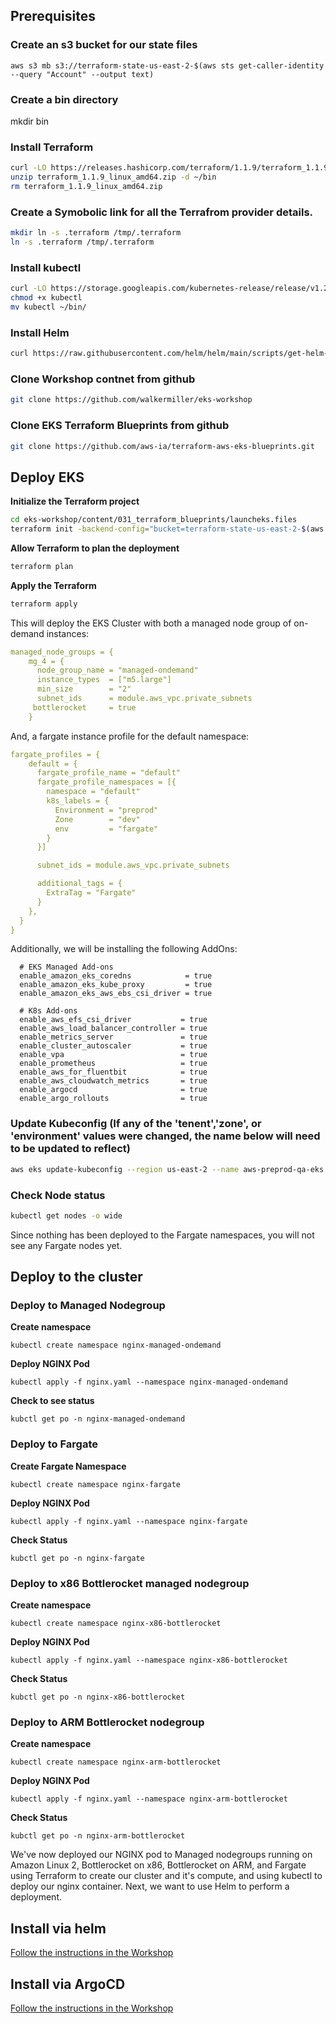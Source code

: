 ## Prerequisites
### Create an s3 bucket for our state files
```
aws s3 mb s3://terraform-state-us-east-2-$(aws sts get-caller-identity --query "Account" --output text)
```

### Create a bin directory
mkdir bin
### Install Terraform
```bash
curl -LO https://releases.hashicorp.com/terraform/1.1.9/terraform_1.1.9_linux_amd64.zip
unzip terraform_1.1.9_linux_amd64.zip -d ~/bin
rm terraform_1.1.9_linux_amd64.zip
```
### Create a Symobolic link for all the Terrafrom provider details. 
```bash 
mkdir ln -s .terraform /tmp/.terraform
ln -s .terraform /tmp/.terraform
```
### Install kubectl
```bash
curl -LO https://storage.googleapis.com/kubernetes-release/release/v1.23.6/bin/linux/amd64/kubectl
chmod +x kubectl
mv kubectl ~/bin/
```

### Install Helm
```bash
curl https://raw.githubusercontent.com/helm/helm/main/scripts/get-helm-3 | HELM_INSTALL_DIR=~/bin VERIFY_CHECKSUM=false bash
```

### Clone Workshop contnet from github
```sh
git clone https://github.com/walkermiller/eks-workshop
```

### Clone EKS Terraform Blueprints from github
```sh
git clone https://github.com/aws-ia/terraform-aws-eks-blueprints.git
```

## Deploy EKS

**Initialize the Terraform project**
```bash
cd eks-workshop/content/031_terraform_blueprints/launcheks.files
terraform init -backend-config="bucket=terraform-state-us-east-2-$(aws sts get-caller-identity --query "Account" --output text)"
```

**Allow Terraform to plan the deployment**
```bash
terraform plan
```

**Apply the Terraform**
```bash
terraform apply
```

This will deploy the EKS Cluster with both a managed node group of on-demand instances:
```yaml
managed_node_groups = {
    mg_4 = {
      node_group_name = "managed-ondemand"
      instance_types  = ["m5.large"]
      min_size        = "2"
      subnet_ids      = module.aws_vpc.private_subnets
     bottlerocket     = true
    }
```
And, a fargate instance profile for the default namespace:
```yaml
fargate_profiles = {
    default = {
      fargate_profile_name = "default"
      fargate_profile_namespaces = [{
        namespace = "default"
        k8s_labels = {
          Environment = "preprod"
          Zone        = "dev"
          env         = "fargate"
        }
      }]

      subnet_ids = module.aws_vpc.private_subnets

      additional_tags = {
        ExtraTag = "Fargate"
      }
    },
  }
}
```
Additionally, we will be installing the following AddOns:
```
  # EKS Managed Add-ons
  enable_amazon_eks_coredns            = true
  enable_amazon_eks_kube_proxy         = true
  enable_amazon_eks_aws_ebs_csi_driver = true

  # K8s Add-ons
  enable_aws_efs_csi_driver           = true
  enable_aws_load_balancer_controller = true
  enable_metrics_server               = true
  enable_cluster_autoscaler           = true
  enable_vpa                          = true
  enable_prometheus                   = true
  enable_aws_for_fluentbit            = true
  enable_aws_cloudwatch_metrics       = true
  enable_argocd                       = true
  enable_argo_rollouts                = true
```
### Update Kubeconfig (If any of the 'tenent','zone', or 'environment' values were changed, the name below will need to be updated to reflect)
```bash
aws eks update-kubeconfig --region us-east-2 --name aws-preprod-qa-eks
```

### Check Node status
```bash
kubectl get nodes -o wide
```
Since nothing has been deployed to the Fargate namespaces, you will not see any Fargate nodes yet. 

## Deploy to the cluster


### Deploy to Managed Nodegroup
**Create namespace**
```
kubectl create namespace nginx-managed-ondemand
```
**Deploy NGINX Pod**
```
kubectl apply -f nginx.yaml --namespace nginx-managed-ondemand
```

**Check to see status**
```
kubctl get po -n nginx-managed-ondemand
```

### Deploy to Fargate
**Create Fargate Namespace**
```
kubectl create namespace nginx-fargate
```
**Deploy NGINX Pod**
```
kubectl apply -f nginx.yaml --namespace nginx-fargate
```
**Check Status**
```
kubctl get po -n nginx-fargate
```

### Deploy to x86 Bottlerocket managed nodegroup
**Create namespace**
```
kubectl create namespace nginx-x86-bottlerocket
```
**Deploy NGINX Pod**
```
kubectl apply -f nginx.yaml --namespace nginx-x86-bottlerocket
```
**Check Status**
```
kubctl get po -n nginx-x86-bottlerocket
```

### Deploy to ARM Bottlerocket nodegroup
**Create namespace**
```
kubectl create namespace nginx-arm-bottlerocket
```
**Deploy NGINX Pod**
```
kubectl apply -f nginx.yaml --namespace nginx-arm-bottlerocket
```
**Check Status**
```
kubctl get po -n nginx-arm-bottlerocket
```

We've now deployed our NGINX pod to Managed nodegroups running on Amazon Linux 2, Bottlerocket on x86, Bottlerocket on ARM, and Fargate using Terraform to create our cluster and it's compute, and using kubectl to deploy our nginx container. Next, we want to use Helm to perform a deployment. 

## Install via helm 

[Follow the instructions in the Workshop](https://www.eksworkshop.com/beginner/060_helm/helm_intro/)

## Install via ArgoCD

[Follow the instructions in the Workshop](https://www.eksworkshop.com/intermediate/290_argocd/configure/)


